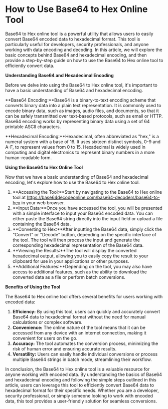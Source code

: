 How to Use Base64 to Hex Online Tool
====================================

Base64 to Hex online tool is a powerful utility that allows users to easily convert Base64 encoded data to hexadecimal format. This tool is particularly useful for developers, security professionals, and anyone working with data encoding and decoding. In this article, we will explore the basic concepts behind Base64 and hexadecimal encoding, and then provide a step-by-step guide on how to use the Base64 to Hex online tool to efficiently convert data.

**Understanding Base64 and Hexadecimal Encoding**

Before we delve into using the Base64 to Hex online tool, it's important to have a basic understanding of Base64 and hexadecimal encoding.

**Base64 Encoding:**Base64 is a binary-to-text encoding scheme that converts binary data into a plain text representation. It is commonly used to encode binary data, such as images, audio files, and documents, so that it can be safely transmitted over text-based protocols, such as email or HTTP. Base64 encoding works by representing binary data using a set of 64 printable ASCII characters.

**Hexadecimal Encoding:**Hexadecimal, often abbreviated as "hex," is a numeral system with a base of 16. It uses sixteen distinct symbols, 0-9 and A-F, to represent values from 0 to 15. Hexadecimal is widely used in computing and digital electronics to represent binary numbers in a more human-readable form.

**Using the Base64 to Hex Online Tool**

Now that we have a basic understanding of Base64 and hexadecimal encoding, let's explore how to use the Base64 to Hex online tool.

1. **Accessing the Tool:**Start by navigating to the Base64 to Hex online tool at <https://base64decodeonline.com/base64-decoders/base64-to-hex> in your web browser.
2. **Input Data:**Once you have accessed the tool, you will be presented with a simple interface to input your Base64 encoded data. You can either paste the Base64 string directly into the input field or upload a file containing the Base64 data.
3. **Converting to Hex:**After inputting the Base64 data, simply click the "Convert" or "Decode" button, depending on the specific interface of the tool. The tool will then process the input and generate the corresponding hexadecimal representation of the Base64 data.
4. **Viewing the Results:**The tool will display the converted hexadecimal output, allowing you to easily copy the result to your clipboard for use in your applications or other purposes.
5. **Additional Features:**Depending on the tool, you may also have access to additional features, such as the ability to download the converted data as a file or perform batch conversions.

**Benefits of Using the Tool**

The Base64 to Hex online tool offers several benefits for users working with encoded data:

1. **Efficiency:** By using this tool, users can quickly and accurately convert Base64 data to hexadecimal format without the need for manual calculations or complex software.
2. **Convenience:** The online nature of the tool means that it can be accessed from any device with an internet connection, making it convenient for users on the go.
3. **Accuracy:** The tool automates the conversion process, minimizing the risk of human error and ensuring accurate results.
4. **Versatility:** Users can easily handle individual conversions or process multiple Base64 strings in batch mode, streamlining their workflow.

In conclusion, the Base64 to Hex online tool is a valuable resource for anyone working with encoded data. By understanding the basics of Base64 and hexadecimal encoding and following the simple steps outlined in this article, users can leverage this tool to efficiently convert Base64 data to hexadecimal format for their specific needs. Whether you are a developer, security professional, or simply someone looking to work with encoded data, this tool provides a user-friendly solution for seamless conversions.